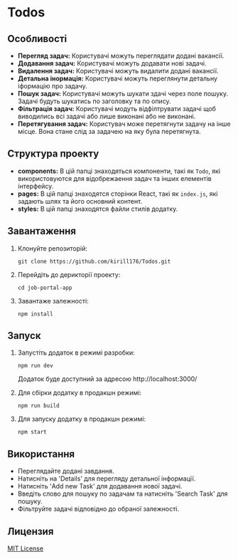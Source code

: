 # Todos

## Особливості

- **Перегляд задач:** Користувачі можуть переглядати додані вакансії.
- **Додавання задач:** Користувачі можуть додавати нові задачі.
- **Видалення задач:** Користувачі можуть видалити додані вакансії.
- **Детальна інормація:** Користувачі можуть переглянути детальну іформацію про задачу.
- **Пошук задач:** Користувачі можуть шукати здачі через поле пошуку. Задачі будуть шукатись по заголовку та по опису.
- **Фільтрація задач:** Користувачі модуть відфілтрувати задачі щоб виводились всі задачі або лише виконані або не виконані.
- **Перетягування задач:** Користувач може перетягнути задачу на інше місце. Вона стане слід за задачею на яку була перетягнута.




## Структура проекту

- **components:** В цій папці знаходяться компоненти, такі як `Todo`, які використовуются для відобрежаення задач та інших елементів інтерфейсу.
- **pages:** В цій папці знаходятся сторінки React, такі як `index.js`, які задають шлях та його основний контент.
- **styles:** В цій папці знаходятся файли стилів додатку.

## Завантаження

1. Клонуйте репозиторій:

    ```
    git clone https://github.com/kirill176/Todos.git
    ```

2. Перейдіть до дерикторії проекту:

    ```
    cd job-portal-app
    ```

3. Завантаже залежності:

    ```
    npm install
    ```

## Запуск

1. Запустіть додаток в режимі разробки:

    ```
    npm run dev
    ```

   Додаток буде доступний за адресою http://localhost:3000/

2. Для сбірки додатку в продакшн режимі:

    ```
    npm run build
    ```

3. Для запуску додатку в продакшн режимі:

    ```
    npm start
    ```

## Використання

- Переглядайте додані завдання.
- Натисніть на 'Details' для перегляду детальної інформації.
- Натисніть 'Add new Task' для додавання нової задачі.
- Введіть слово для пошуку по задачам та натисніть 'Search Task' для пошуку.
- Фільтруйте задачі відповідно до обраної залежності.

## Лицензия

[MIT License](https://opensource.org/licenses/MIT)

